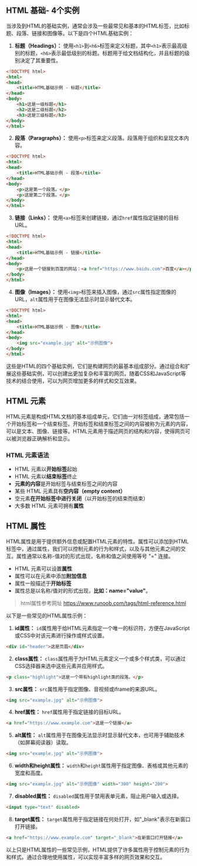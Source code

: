 ## HTML 基础- 4个实例

​		当涉及到HTML的基础实例，通常会涉及一些最常见和基本的HTML标签，比如标题、段落、链接和图像等。以下是四个HTML基础实例：

1. **标题（Headings）：**
   使用`<h1>`到`<h6>`标签来定义标题，其中`<h1>`表示最高级别的标题，`<h6>`表示最低级别的标题。标题用于给文档结构化，并且标题的级别决定了其重要性。

```html
<!DOCTYPE html>
<html>
<head>
    <title>HTML基础示例 - 标题</title>
</head>
<body>
    <h1>这是一级标题</h1>
    <h2>这是二级标题</h2>
    <h3>这是三级标题</h3>
</body>
</html>
```

2. **段落（Paragraphs）：**
   使用`<p>`标签来定义段落。段落用于组织和呈现文本内容。

```html
<!DOCTYPE html>
<html>
<head>
    <title>HTML基础示例 - 段落</title>
</head>
<body>
    <p>这是第一个段落。</p>
    <p>这是第二个段落。</p>
</body>
</html>
```

3. **链接（Links）：**
   使用`<a>`标签来创建链接，通过`href`属性指定链接的目标URL。

```html
<!DOCTYPE html>
<html>
<head>
    <title>HTML基础示例 - 链接</title>
</head>
<body>
    <p>这是一个链接到百度的网站：<a href="https://www.baidu.com">百度</a></p>
</body>
</html>
```

4. **图像（Images）：**
   使用`<img>`标签来插入图像，通过`src`属性指定图像的URL，`alt`属性用于在图像无法显示时显示替代文本。

```html
<!DOCTYPE html>
<html>
<head>
    <title>HTML基础示例 - 图像</title>
</head>
<body>
    <img src="example.jpg" alt="示例图像">
</body>
</html>
```

这些是HTML的四个基础实例，它们是构建网页的最基本组成部分。通过组合和扩展这些基础实例，可以创建出更加复杂和丰富的网页。随着CSS和JavaScript等技术的结合使用，可以为网页增加更多的样式和交互效果。

## HTML 元素

​		HTML元素是构成HTML文档的基本组成单元，它们由一对标签组成，通常包括一个开始标签和一个结束标签。开始标签和结束标签之间的内容被称为元素的内容，可以是文本、图像、链接等。HTML元素用于描述网页的结构和内容，使得网页可以被浏览器正确解析和显示。

### HTML 元素语法

- HTML 元素以**开始标签**起始
- HTML 元素以**结束标签**终止
- **元素的内容**是开始标签与结束标签之间的内容
- 某些 HTML 元素具有**空内容（empty content）**
- 空元素**在开始标签中进行关闭**（以开始标签的结束而结束）
- 大多数 HTML 元素可拥有**属性**

## HTML 属性

​		HTML属性是用于提供额外信息或配置HTML元素的特性。属性可以添加到HTML标签中，通过属性，我们可以控制元素的行为和样式，以及与其他元素之间的交互。属性通常以名称-值对的形式出现，名称和值之间使用等号 "=" 连接。

- HTML 元素可以设置**属性**
- 属性可以在元素中添加**附加信息**
- 属性一般描述于**开始标签**
- 属性总是以名称/值对的形式出现，**比如：name="value"**。

> html属性参考网址 https://www.runoob.com/tags/html-reference.html

以下是一些常见的HTML属性示例：

1. **id属性：**
   `id`属性用于给HTML元素指定一个唯一的标识符，方便在JavaScript或CSS中对该元素进行操作或样式设置。

```html
<div id="header">这是页眉</div>
```

2. **class属性：**
   `class`属性用于为HTML元素定义一个或多个样式类，可以通过CSS选择器来选中这些元素并应用样式。

```html
<p class="highlight">这是一个带有highlight类的段落。</p>
```

3. **src属性：**
   `src`属性用于指定图像、音视频或iframe的来源URL。

```html
<img src="example.jpg" alt="示例图像">
```

4. **href属性：**
   `href`属性用于指定链接的目标URL。

```html
<a href="https://www.example.com">这是一个链接</a>
```

5. **alt属性：**
   `alt`属性用于在图像无法显示时显示替代文本，也可用于辅助技术（如屏幕阅读器）读取。

```html
<img src="example.jpg" alt="示例图像">
```

6. **width和height属性：**
   `width`和`height`属性用于指定图像、表格或其他元素的宽度和高度。

```html
<img src="example.jpg" alt="示例图像" width="300" height="200">
```

7. **disabled属性：**
   `disabled`属性用于禁用表单元素，阻止用户输入或选择。

```html
<input type="text" disabled>
```

8. **target属性：**
   `target`属性用于指定链接在何处打开，如"_blank"表示在新窗口打开链接。

```html
<a href="https://www.example.com" target="_blank">在新窗口打开链接</a>
```

以上只是HTML属性的一些常见示例，HTML提供了许多属性用于控制元素的行为和样式。通过合理地使用属性，可以实现丰富多样的网页效果和交互。